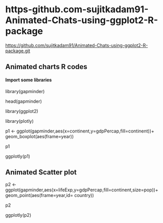 # https-github.com-sujitkadam91-Animated-Chats-using-ggplot2-R-package
https://github.com/sujitkadam91/Animated-Chats-using-ggplot2-R-package.git


## Animated charts R codes 


#### Import some libraries

library(gapminder)

head(gapminder)

library(ggplot2)

library(plotly)

p1 <- ggplot(gapminder,aes(x=continent,y=gdpPercap,fill=continent))+
  geom_boxplot(aes(frame=year))
  
  
p1


ggplotly(p1)




## Animated Scatter plot



p2 <- ggplot(gapminder,aes(x=lifeExp,y=gdpPercap,fill=continent,size=pop))+
      geom_point(aes(frame=year,id= country))
      
      
p2

ggplotly(p2)
